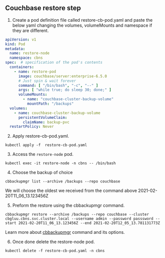 ## Couchbase restore step


1. Create a pod definition file called restore-cb-pod.yaml and paste the below yaml changing the volumes, volumeMounts and namespace if they are different.

```YAML
apiVersion: v1
kind: Pod
metadata:
  name: restore-node
  namespace: cbns
spec:  # specification of the pod's contents
  containers:
    - name: restore-pod
      image: couchbase/server:enterprise-6.5.0
      # Just spin & wait forever
      command: [ "/bin/bash", "-c", "--" ]
      args: [ "while true; do sleep 30; done;" ]
      volumeMounts:
        - name: "couchbase-cluster-backup-volume"
          mountPath: "/backups"
  volumes:
    - name: couchbase-cluster-backup-volume
      persistentVolumeClaim:
        claimName: backup-pvc
  restartPolicy: Never
```

2. Apply restore-cb-pod.yaml.

```
kubectl apply -f  restore-cb-pod.yaml
```

3. Access the `restore-node` pod.

```
kubectl exec -it restore-node -n cbns -- /bin/bash
```

4. Choose the backup of choice

```
cbbackupmgr list --archive /backups --repo couchbase
```

We will choose the oldest we received from the command above 2021-02-20T11_06_13.123456Z

5. Preform the restore using the cbbackupmgr command.

```
cbbackupmgr restore --archive /backups --repo couchbase --cluster cbgluu.cbns.svc.cluster.local --username admin --password passsword --start 2021-02-20T11_06_13.123456Z --end 2021-02-20T12_05_13.781131773Z
```

Learn more about [cbbackupmgr](https://docs.couchbase.com/server/current/backup-restore/cbbackupmgr-restore.html) command and its options.

6. Once done delete the restore-node pod.

```
kubectl delete -f restore-cb-pod.yaml -n cbns
```
